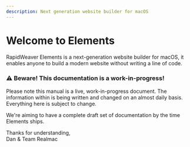 ```yaml
---
description: Next generation website builder for macOS
---
```


# Welcome to Elements

RapidWeaver Elements is a next-generation website builder for macOS, it enables anyone to build a modern website without writing a line of code.

### ⚠️ Beware! This documentation is a **work-in-progress!**

Please note this manual is a live, work-in-progress document. The information within is being written and changed on an almost daily basis. Everything here is subject to change.&#x20;

We're aiming to have a complete draft set of documentation by the time Elements ships.&#x20;

Thanks for understanding,\
Dan & Team Realmac

